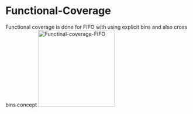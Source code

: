 # Functional-Coverage
Functional coverage is done for FIFO with using explicit bins and also cross bins concept 
<img width="210" alt="Functinal-coverage-FIFO" src="https://user-images.githubusercontent.com/65390753/188440733-0833e004-3fc3-46ce-8e22-5ef2c75044c6.PNG">
